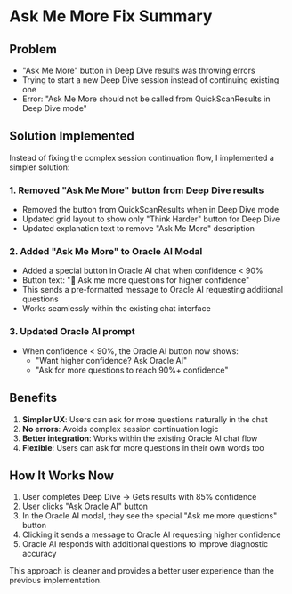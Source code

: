 # Ask Me More Fix Summary

## Problem
- "Ask Me More" button in Deep Dive results was throwing errors
- Trying to start a new Deep Dive session instead of continuing existing one
- Error: "Ask Me More should not be called from QuickScanResults in Deep Dive mode"

## Solution Implemented
Instead of fixing the complex session continuation flow, I implemented a simpler solution:

### 1. Removed "Ask Me More" button from Deep Dive results
- Removed the button from QuickScanResults when in Deep Dive mode
- Updated grid layout to show only "Think Harder" button for Deep Dive
- Updated explanation text to remove "Ask Me More" description

### 2. Added "Ask Me More" to Oracle AI Modal
- Added a special button in Oracle AI chat when confidence < 90%
- Button text: "🎯 Ask me more questions for higher confidence"
- This sends a pre-formatted message to Oracle AI requesting additional questions
- Works seamlessly within the existing chat interface

### 3. Updated Oracle AI prompt
- When confidence < 90%, the Oracle AI button now shows:
  - "Want higher confidence? Ask Oracle AI"
  - "Ask for more questions to reach 90%+ confidence"

## Benefits
1. **Simpler UX**: Users can ask for more questions naturally in the chat
2. **No errors**: Avoids complex session continuation logic
3. **Better integration**: Works within the existing Oracle AI chat flow
4. **Flexible**: Users can ask for more questions in their own words too

## How It Works Now
1. User completes Deep Dive → Gets results with 85% confidence
2. User clicks "Ask Oracle AI" button
3. In the Oracle AI modal, they see the special "Ask me more questions" button
4. Clicking it sends a message to Oracle AI requesting higher confidence
5. Oracle AI responds with additional questions to improve diagnostic accuracy

This approach is cleaner and provides a better user experience than the previous implementation.